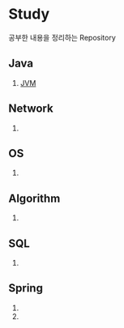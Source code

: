 # Study
공부한 내용을 정리하는 Repository



## Java

1. [JVM](Java/JVM.md)

   



## Network

1. 



## OS

1. 



## Algorithm

1. 



## SQL

1. 



## Spring

1. [JPA]: Java/SpringBoot_프로젝트에_JPA_적용하기.md

2. [Lombok]: Java/SpringBoot_프로젝트에_롬복(lombok)_적용하기.md



